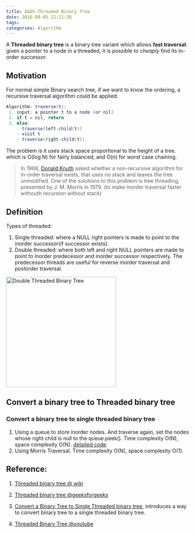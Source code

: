 ```yaml
---
title: A&DS-Threaded Binary Tree
date: 2016-08-05 22:21:58
tags:
categories: Algorithm
---
```


A **Threaded binary tree** is a binary tree variant which allows **fast traversal**: given a pointer to a node in a threaded, it is possible to *cheaply* find its in-order successor.

## Motivation

For normal simple Binary search tree, if we want to know the ordering, a recursive traversal algorithm could be applied.

```java
Algorithm: traverse(t):
 1. input: a pointer t to a node (or nil)
 2. if t = nil, return
 3. else:
    - traverse(left-child(t))
    - visit t
    - traverse(right-child(t))
```

The problem is it uses stack space proportional to the height of a tree. which is O(log N) for fairly balanced, and O(n) for worst case chaining.

> In 1968, [Donald Knuth](https://en.wikipedia.org/wiki/Donald_Knuth) asked whether a non-recursive algorithm for in-order traversal exists, that uses no stack and leaves the tree unmodified. One of the solutions to this problem is tree threading, presented by J. M. Morris in 1979. (to make inorder traversal faster withouth recursion without stack)

## Definition

Types of threaded:

1. Single threaded: where a NULL right pointers is made to point to the inorder successor(if successor exists).
2. Double threaded: where both left and right NULL pointers are made to point to inorder predecessor and inorder successor respectively. The predecessor threads are useful for reverse inorder traversal and postorder traversal.

<img src="/images/threadedbinarytree.png" alt="Double Threaded Binary Tree" width="300"/>




## Convert a binary tree to Threaded binary tree
### Convert a binary tree to single threaded binary tree
1. Using a queue to store inorder nodes. And traverse again, set the nodes whose right child is null to the queue.peek().
  Time complexity O(N), space complexity O(N). [detailed code](http://www.geeksforgeeks.org/convert-binary-tree-threaded-binary-tree/).
2. Using Morris Traversal. Time complexity O(N), space complexity O(1).



## Reference:

1. [Threaded binary tree @ wiki](https://en.wikipedia.org/wiki/Threaded_binary_tree)

2. [Threaded binary tree @geeksforgeeks](http://quiz.geeksforgeeks.org/threaded-binary-tree/)

3. [Convert a Binary Tree to Single Threaded binary tree](http://www.geeksforgeeks.org/convert-binary-tree-threaded-binary-tree/), introduces a way to convert binary tree to a single threaded binary tree.

4. [Threaded Binary Tree @youtube](https://www.youtube.com/watch?v=HFbA0klBKIg)

   ​